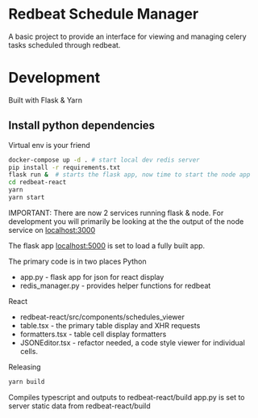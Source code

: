 # Redbeat Schedule Manager

A basic project to provide an interface for viewing and managing celery tasks scheduled
through redbeat.


# Development
Built with Flask & Yarn

## Install python dependencies 
Virtual env is your friend

```bash
docker-compose up -d . # start local dev redis server
pip install -r requirements.txt
flask run &  # starts the flask app, now time to start the node app
cd redbeat-react
yarn
yarn start
```

IMPORTANT: 
There are now 2 services running flask & node.
For development you will primarily be looking at the the output of the node service on [localhost:3000](http://localhost:3000/)

The flask app [localhost:5000](http://127.0.0.1:5000/) is set to load a fully built app.


The primary code is in two places
Python 
- app.py - flask app for json for react display
- redis_manager.py - provides helper functions for redbeat

React 
- redbeat-react/src/components/schedules_viewer
- table.tsx - the primary table display and XHR requests
- formatters.tsx - table cell display formatters
- JSONEditor.tsx - refactor needed, a code style viewer for individual cells. 

Releasing
```bash
yarn build
```
Compiles typescript and outputs to redbeat-react/build
app.py is set to server static data from 
redbeat-react/build